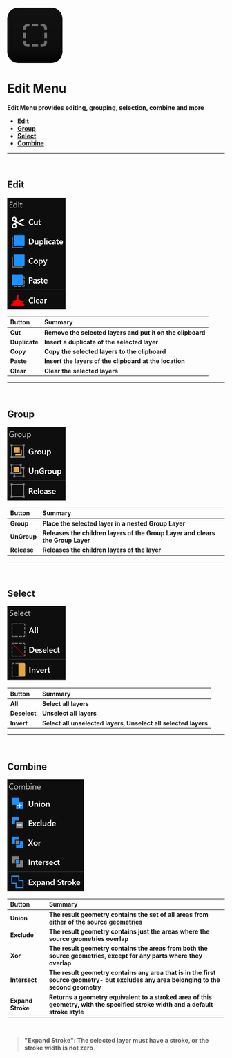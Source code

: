 ![Image](Images/Menus_EditMenu.png)
# **Edit Menu**
**Edit Menu provides editing, grouping, selection, combine and more**
- [**Edit**](#Edit)
- [**Group**](#Group)
- [**Select**](#Select)
- [**Combine**](#Combine)


---
<br/>

## **Edit**
![Image](Images/Menus_EditMenu_Edit.jpg)

|**Button**|**Summary**|
|:-|:-|
|**Cut**|**Remove the selected layers and put it on the clipboard**|
|**Duplicate**|**Insert a duplicate of the selected layer**|
|**Copy**|**Copy the selected layers to the clipboard**|
|**Paste**|**Insert the layers of the clipboard at the location**|
|**Clear**|**Clear the selected layers**|


---
<br/>

## **Group**
![Image](Images/Menus_EditMenu_Group.jpg)

|**Button**|**Summary**|
|:-|:-|
|**Group**|**Place the selected layer in a nested Group Layer**|
|**UnGroup**|**Releases the children layers of the Group Layer and clears the Group Layer**|
|**Release**|**Releases the children layers of the layer**|


---
<br/>

## **Select**
![Image](Images/Menus_EditMenu_Select.jpg)

|**Button**|**Summary**|
|:-|:-|
|**All**|**Select all layers**|
|**Deselect**|**Unselect all layers**|
|**Invert**|**Select all unselected layers, Unselect all selected layers**|


---
<br/>

## **Combine**
![Image](Images/Menus_EditMenu_Combine.jpg)

|**Button**|**Summary**|
|:-|:-|
|**Union**|**The result geometry contains the set of all areas from either of the source geometries**|
|**Exclude**|**The result geometry contains just the areas where the source geometries overlap**|
|**Xor**|**The result geometry contains the areas from both the source geometries, except for any parts where they overlap**|
|**Intersect**|**The result geometry contains any area that is in the first source geometry- but  excludes any area belonging to the second geometry**|
|**Expand Stroke**|**Returns a geometry equivalent to a stroked area of this geometry, with the specified stroke width and a default stroke style**|

<br/>

> **"Expand Stroke": The selected layer must have a stroke, or the stroke width is not zero**